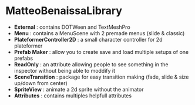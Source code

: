 # MatteoBenaissaLibrary

- **External** : contains DOTWeen and TextMeshPro
- **Menu** : contains a MenuScene with 2 premade menus (slide & classic)
- **PlateformerController2D** : a small character controller for 2d plateformer
- **Prefab Maker** : allow you to create save and load multiple setups of one prefabs
- **ReadOnly** : an attribute allowing people to see something in the inspector without being able to moddify it
- **SceneTransition** : package for easy transition making (fade, slide & size up/down from center)
- **SpriteView** : animate a 2d sprite without the animator
- **Attributes** : contains multiples helpfull attributes
